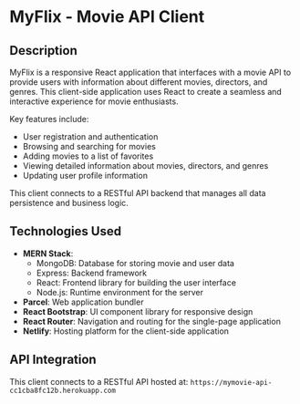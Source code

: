 # MyFlix - Movie API Client

## Description
MyFlix is a responsive React application that interfaces with a movie API to provide users with information about different movies, directors, and genres. This client-side application uses React to create a seamless and interactive experience for movie enthusiasts.

Key features include:
- User registration and authentication
- Browsing and searching for movies
- Adding movies to a list of favorites
- Viewing detailed information about movies, directors, and genres
- Updating user profile information

This client connects to a RESTful API backend that manages all data persistence and business logic.

## Technologies Used
- **MERN Stack**:
  - MongoDB: Database for storing movie and user data
  - Express: Backend framework
  - React: Frontend library for building the user interface
  - Node.js: Runtime environment for the server
- **Parcel**: Web application bundler
- **React Bootstrap**: UI component library for responsive design
- **React Router**: Navigation and routing for the single-page application
- **Netlify**: Hosting platform for the client-side application

## API Integration
This client connects to a RESTful API hosted at: `https://mymovie-api-cc1cba8fc12b.herokuapp.com`